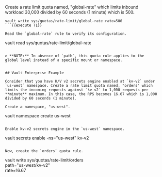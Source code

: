 Create a rate limit quota named, "global-rate" which limits inbound workload 30,000 divided by 60 seconds (1 minute) which is 500.

```
vault write sys/quotas/rate-limit/global-rate rate=500
```{{execute T1}}

Read the `global-rate` rule to verify its configuration.

```
vault read sys/quotas/rate-limit/global-rate
```{{execute T1}}

> **NOTE:** In absence of `path`, this quota rule applies to the global level instead of a specific mount or namespace.


## Vault Enterprise Example

Consider that you have K/V v2 secrets engine enabled at `kv-v2` under `us-west` namespace. Create a rate limit quota named, "orders" which limits the incoming requests against `kv-v2` to 1,000 requests per **minute** maximum. In this case, the RPS becomes 16.67 which is 1,000 divided by 60 seconds (1 minute).

Create a namespace, "us-west".

```
vault namespace create us-west
```{{execute T1}}

Enable kv-v2 secrets engine in the `us-west` namespace.

```
vault secrets enable -ns="us-west" kv-v2
```{{execute T1}}

Now, create the `orders` quota rule.

```
vault write sys/quotas/rate-limit/orders \
     path="us-west/kv-v2" \
     rate=16.67
```{{execute T1}}
